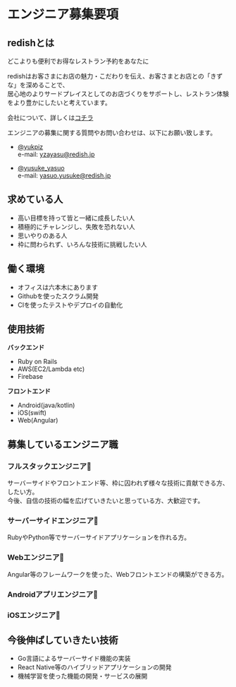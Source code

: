 # エンジニア募集要項

## redishとは

どこよりも便利でお得なレストラン予約をあなたに  

redishはお客さまにお店の魅力・こだわりを伝え、お客さまとお店との「きずな」を深めることで、  
居心地のよりサードプレイスとしてのお店づくりをサポートし、レストラン体験をより豊かにしたいと考えています。  

会社について、詳しくは[コチラ](https://www.redish.jp)  


エンジニアの募集に関する質問やお問い合わせは、以下にお願い致します。  

* [@yukpiz](https://twitter.com/yukpiz)  
  e-mail: yzayasu@redish.jp  

* [@yusuke_yasuo](https://twitter.com/yusuke_yasuo)  
  e-mail: yasuo.yusuke@redish.jp  


## 求めている人

* 高い目標を持って皆と一緒に成長したい人
* 積極的にチャレンジし、失敗を恐れない人
* 思いやりのある人
* 枠に問わられず、いろんな技術に挑戦したい人

## 働く環境

* オフィスは六本木にあります
* Githubを使ったスクラム開発
* CIを使ったテストやデプロイの自動化

## 使用技術

**バックエンド**  

* Ruby on Rails
* AWS(EC2/Lambda etc)
* Firebase

**フロントエンド**  
* Android(java/kotlin)
* iOS(swift)
* Web(Angular)


## 募集しているエンジニア職

### フルスタックエンジニア:frog:

サーバーサイドやフロントエンド等、枠に囚われず様々な技術に貢献できる方、したい方。  
今後、自信の技術の幅を広げていきたいと思っている方、大歓迎です。  


### サーバーサイドエンジニア:panda_face:

RubyやPython等でサーバーサイドアプリケーションを作れる方。  


### Webエンジニア:rabbit:

Angular等のフレームワークを使った、Webフロントエンドの構築ができる方。  


### Androidアプリエンジニア:honeybee:




### iOSエンジニア:baby_chick:



## 今後伸ばしていきたい技術

* Go言語によるサーバーサイド機能の実装
* React Native等のハイブリッドアプリケーションの開発
* 機械学習を使った機能の開発・サービスの展開


